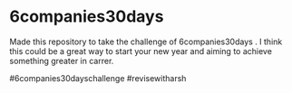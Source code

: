 # 6companies30days
Made this repository to take the challenge of 6companies30days . I think this could be a great way to start your new year and aiming to achieve something greater in carrer.

#6companies30dayschallenge #revisewitharsh
